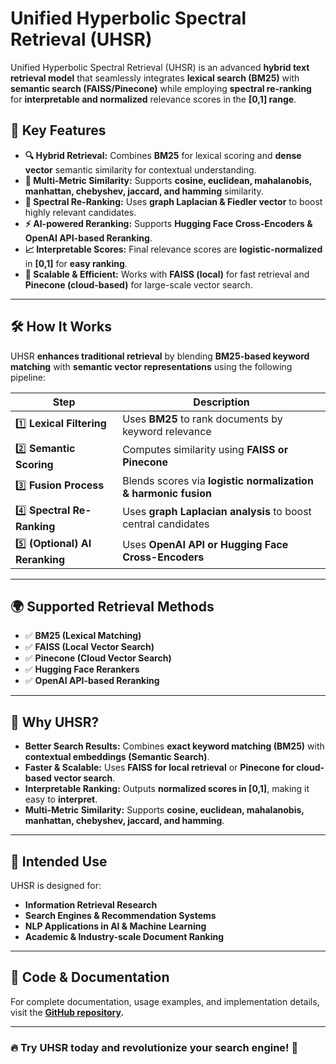 # Unified Hyperbolic Spectral Retrieval (UHSR)

Unified Hyperbolic Spectral Retrieval (UHSR) is an advanced **hybrid text retrieval model** that seamlessly integrates **lexical search (BM25)** with **semantic search (FAISS/Pinecone)** while employing **spectral re-ranking** for **interpretable and normalized** relevance scores in the **[0,1] range**.

## 🚀 Key Features

- **🔍 Hybrid Retrieval:** Combines **BM25** for lexical scoring and **dense vector** semantic similarity for contextual understanding.
- **🎯 Multi-Metric Similarity:** Supports **cosine, euclidean, mahalanobis, manhattan, chebyshev, jaccard, and hamming** similarity.
- **🔬 Spectral Re-Ranking:** Uses **graph Laplacian & Fiedler vector** to boost highly relevant candidates.
- **⚡ AI-powered Reranking:** Supports **Hugging Face Cross-Encoders & OpenAI API-based Reranking**.
- **📈 Interpretable Scores:** Final relevance scores are **logistic-normalized** in **[0,1]** for **easy ranking**.
- **🚀 Scalable & Efficient:** Works with **FAISS (local)** for fast retrieval and **Pinecone (cloud-based)** for large-scale vector search.

---

## 🛠️ **How It Works**

UHSR **enhances traditional retrieval** by blending **BM25-based keyword matching** with **semantic vector representations** using the following pipeline:

| Step | Description |
|------|-------------|
| 1️⃣ **Lexical Filtering** | Uses **BM25** to rank documents by keyword relevance |
| 2️⃣ **Semantic Scoring** | Computes similarity using **FAISS or Pinecone** |
| 3️⃣ **Fusion Process** | Blends scores via **logistic normalization & harmonic fusion** |
| 4️⃣ **Spectral Re-Ranking** | Uses **graph Laplacian analysis** to boost central candidates |
| 5️⃣ **(Optional) AI Reranking** | Uses **OpenAI API or Hugging Face Cross-Encoders** |

---

## 🌍 **Supported Retrieval Methods**
- ✅ **BM25 (Lexical Matching)**
- ✅ **FAISS (Local Vector Search)**
- ✅ **Pinecone (Cloud Vector Search)**
- ✅ **Hugging Face Rerankers**
- ✅ **OpenAI API-based Reranking**

---

## 📌 **Why UHSR?**
- **Better Search Results:** Combines **exact keyword matching (BM25)** with **contextual embeddings (Semantic Search)**.
- **Faster & Scalable:** Uses **FAISS for local retrieval** or **Pinecone for cloud-based vector search**.
- **Interpretable Ranking:** Outputs **normalized scores in [0,1]**, making it easy to **interpret**.
- **Multi-Metric Similarity:** Supports **cosine, euclidean, mahalanobis, manhattan, chebyshev, jaccard, and hamming**.

---

## 🎯 **Intended Use**

UHSR is designed for:
- **Information Retrieval Research**
- **Search Engines & Recommendation Systems**
- **NLP Applications in AI & Machine Learning**
- **Academic & Industry-scale Document Ranking**

---

## 📂 **Code & Documentation**
For complete documentation, usage examples, and implementation details, visit the **[GitHub repository](https://github.com/vedaant00/uhsr).**

---

### 🔥 **Try UHSR today and revolutionize your search engine!** 🚀